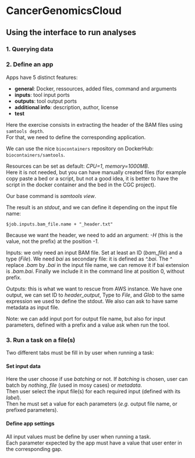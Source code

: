 # CancerGenomicsCloud

## Using the interface to run analyses

### 1. Querying data

### 2. Define an app

Apps have 5 distinct features:
* __general__: Docker, ressources, added files, command and arguments
* __inputs__: tool input ports
* __outputs__: tool output ports
* __additional info__: description, author, license
* __test__

Here the exercise consists in extracting the header of the BAM files using `samtools depth`.  
For that, we need to define the corresponding application.

We can use the nice `biocontainers` repository on DockerHub: `biocontainers/samtools`.  

Resources can be set as default: _CPU=1_, _memory=1000MB_.  
Here it is not needed, but you can have manually created files (for example copy paste a bed or a script, but not a good idea, it is better to have the script in the docker container and the bed in the CGC project).  

Our base command is _samtools view_.  

The result is an _stdout_, and we can define it depending on the input file name:
```
$job.inputs.bam_file.name + "_header.txt"
```

Because we want the header, we need to add an argument: _-H_ (this is the value, not the prefix) at the position _-1_.  

Inputs: we only need an input BAM file. Set at least an ID (_bam_file_) and a type (_File_). We need _bai_ as secondary file: it is defined as _^.bai_. The _^_ replace _.bam_ by _.bai_ in the input file name, we can remove it if bai extension is _.bam.bai_. Finally we include it in the command line at position 0, without prefix.  

Outputs: this is what we want to rescue from AWS instance. We have one output, we can set ID to _header_output_, Type to _File_, and _Glob_ to the same expression we used to define the stdout.  We also can ask to have same metadata as input file.  

Note: we can add input port for output file name, but also for input parameters, defined with a prefix and a value ask when run the tool.  

### 3. Run a task on a file(s)

Two different tabs must be fill in by user when running a task:

#### Set input data
Here the user choose if use _batching_ or not. If _batching_ is chosen, user can batch by _nothing_, _file_ (used in mosy cases) or _metadata_.  
Then user select the input file(s) for each required input (defined with its _label_).  
Then he must set a value for each parameters (_e.g._ output file name, or prefixed parameters).

#### Define app settings
All input values must be define by user when running a task.  
Each parameter expected by the app must have a value that user enter in the corresponding gap.
